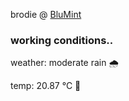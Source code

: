 brodie @ [BluMint](https://www.linkedin.com/company/blumint-io/)

<!--weather_start-->
### working conditions..

weather: moderate rain 🌧️

temp: 20.87 °C 🥶

<!--weather_end-->
